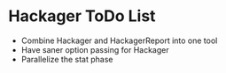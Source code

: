 # Hackager ToDo List

* Combine Hackager and HackagerReport into one tool
* Have saner option passing for Hackager
* Parallelize the stat phase

